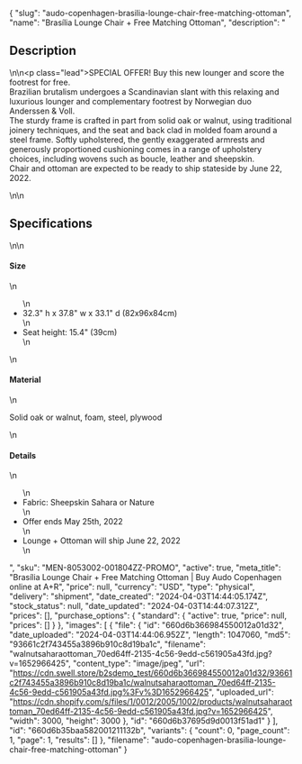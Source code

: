 {
  "slug": "audo-copenhagen-brasilia-lounge-chair-free-matching-ottoman",
  "name": "Brasília Lounge Chair + Free Matching Ottoman",
  "description": "<h2>Description</h2>\n<!-- split -->\n<p class=\"lead\">SPECIAL OFFER! Buy this new lounger and score the footrest for free.<br> Brazilian brutalism undergoes a Scandinavian slant with this relaxing and luxurious lounger and complementary footrest by Norwegian duo Anderssen &amp; Voll.<br> The sturdy frame is crafted in part from solid oak or walnut, using traditional joinery techniques, and the seat and back clad in molded foam around a steel frame. Softly upholstered, the gently exaggerated armrests and generously proportioned cushioning comes in a range of upholstery choices, including wovens such as boucle, leather and sheepskin.<br> Chair and ottoman are expected to be ready to ship stateside by June 22, 2022.</p>\n<!-- split -->\n<h2>Specifications</h2>\n<!-- split -->\n<h4>Size</h4>\n<ul>\n<li>32.3\" h x 37.8\" w x 33.1\" d (82x96x84cm)</li>\n<li>Seat height: 15.4\" (39cm)</li>\n</ul>\n<h4>Material</h4>\n<p>Solid oak or walnut, foam, steel, plywood</p>\n<h4>Details</h4>\n<ul>\n<li>Fabric: Sheepskin Sahara or Nature</li>\n<li>Offer ends May 25th, 2022</li>\n<li>Lounge + Ottoman will ship June 22, 2022</li>\n</ul>",
  "sku": "MEN-8053002-001804ZZ-PROMO",
  "active": true,
  "meta_title": "Brasília Lounge Chair + Free Matching Ottoman | Buy Audo Copenhagen online at A+R",
  "price": null,
  "currency": "USD",
  "type": "physical",
  "delivery": "shipment",
  "date_created": "2024-04-03T14:44:05.174Z",
  "stock_status": null,
  "date_updated": "2024-04-03T14:44:07.312Z",
  "prices": [],
  "purchase_options": {
    "standard": {
      "active": true,
      "price": null,
      "prices": []
    }
  },
  "images": [
    {
      "file": {
        "id": "660d6b366984550012a01d32",
        "date_uploaded": "2024-04-03T14:44:06.952Z",
        "length": 1047060,
        "md5": "93661c2f743455a3896b910c8d19ba1c",
        "filename": "walnutsaharaottoman_70ed64ff-2135-4c56-9edd-c561905a43fd.jpg?v=1652966425",
        "content_type": "image/jpeg",
        "url": "https://cdn.swell.store/b2sdemo_test/660d6b366984550012a01d32/93661c2f743455a3896b910c8d19ba1c/walnutsaharaottoman_70ed64ff-2135-4c56-9edd-c561905a43fd.jpg%3Fv%3D1652966425",
        "uploaded_url": "https://cdn.shopify.com/s/files/1/0012/2005/1002/products/walnutsaharaottoman_70ed64ff-2135-4c56-9edd-c561905a43fd.jpg?v=1652966425",
        "width": 3000,
        "height": 3000
      },
      "id": "660d6b37695d9d0013f51ad1"
    }
  ],
  "id": "660d6b35baa582001211132b",
  "variants": {
    "count": 0,
    "page_count": 1,
    "page": 1,
    "results": []
  },
  "filename": "audo-copenhagen-brasilia-lounge-chair-free-matching-ottoman"
}